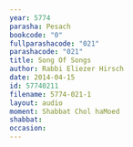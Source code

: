 ```yaml
---
year: 5774
parasha: Pesach
bookcode: "0"
fullparashacode: "021"
parashacode: "021"
title: Song Of Songs
author: Rabbi Eliezer Hirsch
date: 2014-04-15
id: 57740211
filename: 5774-021-1
layout: audio
moment: Shabbat Chol haMoed
shabbat: 
occasion: 
---
```

